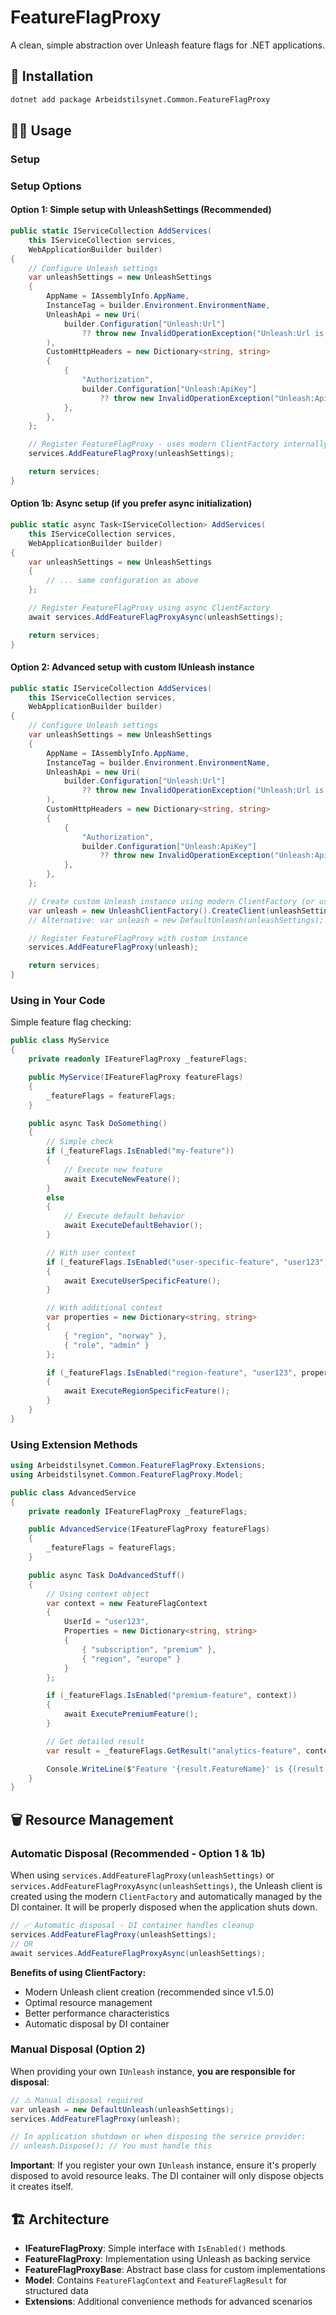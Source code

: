 # FeatureFlagProxy

A clean, simple abstraction over Unleash feature flags for .NET applications.

## 📖 Installation

```bash
dotnet add package Arbeidstilsynet.Common.FeatureFlagProxy
```

## 🧑‍💻 Usage

### Setup

### Setup Options

#### Option 1: Simple setup with UnleashSettings (Recommended)

```csharp
public static IServiceCollection AddServices(
    this IServiceCollection services,
    WebApplicationBuilder builder)
{
    // Configure Unleash settings
    var unleashSettings = new UnleashSettings
    {
        AppName = IAssemblyInfo.AppName,
        InstanceTag = builder.Environment.EnvironmentName,
        UnleashApi = new Uri(
            builder.Configuration["Unleash:Url"]
                ?? throw new InvalidOperationException("Unleash:Url is not configured")
        ),
        CustomHttpHeaders = new Dictionary<string, string>
        {
            {
                "Authorization",
                builder.Configuration["Unleash:ApiKey"]
                    ?? throw new InvalidOperationException("Unleash:ApiKey is not configured")
            },
        },
    };

    // Register FeatureFlagProxy - uses modern ClientFactory internally
    services.AddFeatureFlagProxy(unleashSettings);

    return services;
}
```

#### Option 1b: Async setup (if you prefer async initialization)

```csharp
public static async Task<IServiceCollection> AddServices(
    this IServiceCollection services,
    WebApplicationBuilder builder)
{
    var unleashSettings = new UnleashSettings
    {
        // ... same configuration as above
    };

    // Register FeatureFlagProxy using async ClientFactory
    await services.AddFeatureFlagProxyAsync(unleashSettings);

    return services;
}
```

#### Option 2: Advanced setup with custom IUnleash instance

```csharp
public static IServiceCollection AddServices(
    this IServiceCollection services,
    WebApplicationBuilder builder)
{
    // Configure Unleash settings
    var unleashSettings = new UnleashSettings
    {
        AppName = IAssemblyInfo.AppName,
        InstanceTag = builder.Environment.EnvironmentName,
        UnleashApi = new Uri(
            builder.Configuration["Unleash:Url"]
                ?? throw new InvalidOperationException("Unleash:Url is not configured")
        ),
        CustomHttpHeaders = new Dictionary<string, string>
        {
            {
                "Authorization",
                builder.Configuration["Unleash:ApiKey"]
                    ?? throw new InvalidOperationException("Unleash:ApiKey is not configured")
            },
        },
    };

    // Create custom Unleash instance using modern ClientFactory (or use legacy DefaultUnleash if needed)
    var unleash = new UnleashClientFactory().CreateClient(unleashSettings);
    // Alternative: var unleash = new DefaultUnleash(unleashSettings); // Legacy approach

    // Register FeatureFlagProxy with custom instance
    services.AddFeatureFlagProxy(unleash);

    return services;
}
```

### Using in Your Code

Simple feature flag checking:

```csharp
public class MyService
{
    private readonly IFeatureFlagProxy _featureFlags;

    public MyService(IFeatureFlagProxy featureFlags)
    {
        _featureFlags = featureFlags;
    }

    public async Task DoSomething()
    {
        // Simple check
        if (_featureFlags.IsEnabled("my-feature"))
        {
            // Execute new feature
            await ExecuteNewFeature();
        }
        else
        {
            // Execute default behavior
            await ExecuteDefaultBehavior();
        }

        // With user context
        if (_featureFlags.IsEnabled("user-specific-feature", "user123"))
        {
            await ExecuteUserSpecificFeature();
        }

        // With additional context
        var properties = new Dictionary<string, string>
        {
            { "region", "norway" },
            { "role", "admin" }
        };

        if (_featureFlags.IsEnabled("region-feature", "user123", properties))
        {
            await ExecuteRegionSpecificFeature();
        }
    }
}
```

### Using Extension Methods

```csharp
using Arbeidstilsynet.Common.FeatureFlagProxy.Extensions;
using Arbeidstilsynet.Common.FeatureFlagProxy.Model;

public class AdvancedService
{
    private readonly IFeatureFlagProxy _featureFlags;

    public AdvancedService(IFeatureFlagProxy featureFlags)
    {
        _featureFlags = featureFlags;
    }

    public async Task DoAdvancedStuff()
    {
        // Using context object
        var context = new FeatureFlagContext
        {
            UserId = "user123",
            Properties = new Dictionary<string, string>
            {
                { "subscription", "premium" },
                { "region", "europe" }
            }
        };

        if (_featureFlags.IsEnabled("premium-feature", context))
        {
            await ExecutePremiumFeature();
        }

        // Get detailed result
        var result = _featureFlags.GetResult("analytics-feature", context);

        Console.WriteLine($"Feature '{result.FeatureName}' is {(result.IsEnabled ? "enabled" : "disabled")}");
    }
}
```

## 🗑️ Resource Management

### Automatic Disposal (Recommended - Option 1 & 1b)

When using `services.AddFeatureFlagProxy(unleashSettings)` or `services.AddFeatureFlagProxyAsync(unleashSettings)`, the Unleash client is created using the modern `ClientFactory` and automatically managed by the DI container. It will be properly disposed when the application shuts down.

```csharp
// ✅ Automatic disposal - DI container handles cleanup
services.AddFeatureFlagProxy(unleashSettings);
// OR
await services.AddFeatureFlagProxyAsync(unleashSettings);
```

**Benefits of using ClientFactory:**

- Modern Unleash client creation (recommended since v1.5.0)
- Optimal resource management
- Better performance characteristics
- Automatic disposal by DI container

### Manual Disposal (Option 2)

When providing your own `IUnleash` instance, **you are responsible for disposal**:

```csharp
// ⚠️ Manual disposal required
var unleash = new DefaultUnleash(unleashSettings);
services.AddFeatureFlagProxy(unleash);

// In application shutdown or when disposing the service provider:
// unleash.Dispose(); // You must handle this
```

**Important**: If you register your own `IUnleash` instance, ensure it's properly disposed to avoid resource leaks. The DI container will only dispose objects it creates itself.

## 🏗️ Architecture

- **IFeatureFlagProxy**: Simple interface with `IsEnabled()` methods
- **FeatureFlagProxy**: Implementation using Unleash as backing service
- **FeatureFlagProxyBase**: Abstract base class for custom implementations
- **Model**: Contains `FeatureFlagContext` and `FeatureFlagResult` for structured data
- **Extensions**: Additional convenience methods for advanced scenarios

